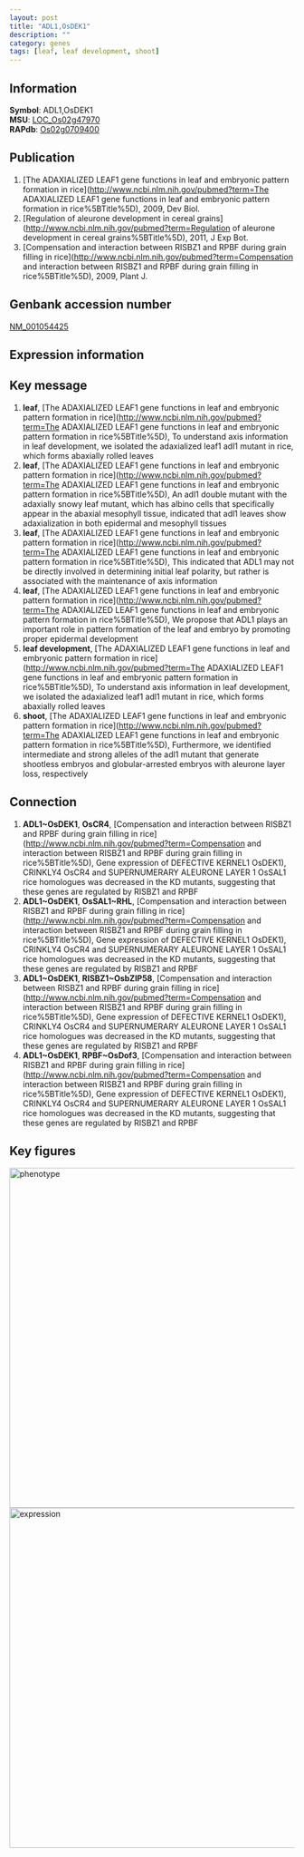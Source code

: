 ```yaml
---
layout: post
title: "ADL1,OsDEK1"
description: ""
category: genes
tags: [leaf, leaf development, shoot]
---
```


## Information
__Symbol__: ADL1,OsDEK1  
__MSU__: [LOC_Os02g47970](http://rice.plantbiology.msu.edu/cgi-bin/ORF_infopage.cgi?orf=LOC_Os02g47970)  
__RAPdb__: [Os02g0709400](http://rapdb.dna.affrc.go.jp/viewer/gbrowse_details/irgsp1?name=Os02g0709400)  

## Publication
1. [The ADAXIALIZED LEAF1 gene functions in leaf and embryonic pattern formation in rice](http://www.ncbi.nlm.nih.gov/pubmed?term=The ADAXIALIZED LEAF1 gene functions in leaf and embryonic pattern formation in rice%5BTitle%5D), 2009, Dev Biol.
2. [Regulation of aleurone development in cereal grains](http://www.ncbi.nlm.nih.gov/pubmed?term=Regulation of aleurone development in cereal grains%5BTitle%5D), 2011, J Exp Bot.
3. [Compensation and interaction between RISBZ1 and RPBF during grain filling in rice](http://www.ncbi.nlm.nih.gov/pubmed?term=Compensation and interaction between RISBZ1 and RPBF during grain filling in rice%5BTitle%5D), 2009, Plant J.

## Genbank accession number
[NM_001054425](http://www.ncbi.nlm.nih.gov/nuccore/NM_001054425)  

## Expression information

## Key message
1. __leaf__, [The ADAXIALIZED LEAF1 gene functions in leaf and embryonic pattern formation in rice](http://www.ncbi.nlm.nih.gov/pubmed?term=The ADAXIALIZED LEAF1 gene functions in leaf and embryonic pattern formation in rice%5BTitle%5D),  To understand axis information in leaf development, we isolated the adaxialized leaf1 adl1 mutant in rice, which forms abaxially rolled leaves
2. __leaf__, [The ADAXIALIZED LEAF1 gene functions in leaf and embryonic pattern formation in rice](http://www.ncbi.nlm.nih.gov/pubmed?term=The ADAXIALIZED LEAF1 gene functions in leaf and embryonic pattern formation in rice%5BTitle%5D),  An adl1 double mutant with the adaxially snowy leaf mutant, which has albino cells that specifically appear in the abaxial mesophyll tissue, indicated that adl1 leaves show adaxialization in both epidermal and mesophyll tissues
3. __leaf__, [The ADAXIALIZED LEAF1 gene functions in leaf and embryonic pattern formation in rice](http://www.ncbi.nlm.nih.gov/pubmed?term=The ADAXIALIZED LEAF1 gene functions in leaf and embryonic pattern formation in rice%5BTitle%5D),  This indicated that ADL1 may not be directly involved in determining initial leaf polarity, but rather is associated with the maintenance of axis information
4. __leaf__, [The ADAXIALIZED LEAF1 gene functions in leaf and embryonic pattern formation in rice](http://www.ncbi.nlm.nih.gov/pubmed?term=The ADAXIALIZED LEAF1 gene functions in leaf and embryonic pattern formation in rice%5BTitle%5D),  We propose that ADL1 plays an important role in pattern formation of the leaf and embryo by promoting proper epidermal development
5. __leaf development__, [The ADAXIALIZED LEAF1 gene functions in leaf and embryonic pattern formation in rice](http://www.ncbi.nlm.nih.gov/pubmed?term=The ADAXIALIZED LEAF1 gene functions in leaf and embryonic pattern formation in rice%5BTitle%5D),  To understand axis information in leaf development, we isolated the adaxialized leaf1 adl1 mutant in rice, which forms abaxially rolled leaves
6. __shoot__, [The ADAXIALIZED LEAF1 gene functions in leaf and embryonic pattern formation in rice](http://www.ncbi.nlm.nih.gov/pubmed?term=The ADAXIALIZED LEAF1 gene functions in leaf and embryonic pattern formation in rice%5BTitle%5D),  Furthermore, we identified intermediate and strong alleles of the adl1 mutant that generate shootless embryos and globular-arrested embryos with aleurone layer loss, respectively

## Connection
1. __ADL1~OsDEK1__, __OsCR4__, [Compensation and interaction between RISBZ1 and RPBF during grain filling in rice](http://www.ncbi.nlm.nih.gov/pubmed?term=Compensation and interaction between RISBZ1 and RPBF during grain filling in rice%5BTitle%5D),  Gene expression of DEFECTIVE KERNEL1 OsDEK1), CRINKLY4 OsCR4 and SUPERNUMERARY ALEURONE LAYER 1 OsSAL1 rice homologues was decreased in the KD mutants, suggesting that these genes are regulated by RISBZ1 and RPBF
2. __ADL1~OsDEK1__, __OsSAL1~RHL__, [Compensation and interaction between RISBZ1 and RPBF during grain filling in rice](http://www.ncbi.nlm.nih.gov/pubmed?term=Compensation and interaction between RISBZ1 and RPBF during grain filling in rice%5BTitle%5D),  Gene expression of DEFECTIVE KERNEL1 OsDEK1), CRINKLY4 OsCR4 and SUPERNUMERARY ALEURONE LAYER 1 OsSAL1 rice homologues was decreased in the KD mutants, suggesting that these genes are regulated by RISBZ1 and RPBF
3. __ADL1~OsDEK1__, __RISBZ1~OsbZIP58__, [Compensation and interaction between RISBZ1 and RPBF during grain filling in rice](http://www.ncbi.nlm.nih.gov/pubmed?term=Compensation and interaction between RISBZ1 and RPBF during grain filling in rice%5BTitle%5D),  Gene expression of DEFECTIVE KERNEL1 OsDEK1), CRINKLY4 OsCR4 and SUPERNUMERARY ALEURONE LAYER 1 OsSAL1 rice homologues was decreased in the KD mutants, suggesting that these genes are regulated by RISBZ1 and RPBF
4. __ADL1~OsDEK1__, __RPBF~OsDof3__, [Compensation and interaction between RISBZ1 and RPBF during grain filling in rice](http://www.ncbi.nlm.nih.gov/pubmed?term=Compensation and interaction between RISBZ1 and RPBF during grain filling in rice%5BTitle%5D),  Gene expression of DEFECTIVE KERNEL1 OsDEK1), CRINKLY4 OsCR4 and SUPERNUMERARY ALEURONE LAYER 1 OsSAL1 rice homologues was decreased in the KD mutants, suggesting that these genes are regulated by RISBZ1 and RPBF

## Key figures
<img src="http://ricencode.github.io/images/ADL1.pheno.png" alt="phenotype"  style="width: 600px;"/>

<img src="http://ricencode.github.io/images/ADL1.exp.png" alt="expression"  style="width: 600px;"/>



